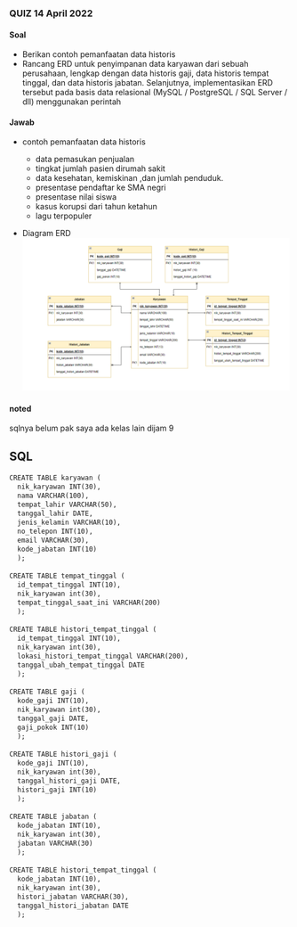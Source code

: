 ### QUIZ 14 April 2022

#### Soal
- Berikan contoh pemanfaatan data historis
- Rancang ERD untuk penyimpanan data karyawan dari sebuah perusahaan, lengkap dengan data historis gaji, data historis tempat tinggal, dan data historis jabatan. Selanjutnya, implementasikan ERD tersebut pada basis data relasional (MySQL / PostgreSQL / SQL Server / dll) menggunakan perintah 

#### Jawab
- contoh pemanfaatan data historis
  - data pemasukan penjualan 
  - tingkat jumlah pasien dirumah sakit
  - data kesehatan, kemiskinan ,dan jumlah penduduk.
  - presentase pendaftar ke SMA negri 
  - presentase nilai siswa
  - kasus korupsi dari tahun ketahun
  - lagu terpopuler 

- Diagram ERD
![Tambah Data](https://github.com/NormalikaShandi/IF214002/blob/main/Pertemuan7/QUIZ/img/Screenshot%20(750).png "Tambah Data")
#### noted 
sqlnya belum pak saya ada kelas lain dijam 9

## SQL

```
CREATE TABLE karyawan (
  nik_karyawan INT(30),
  nama VARCHAR(100),
  tempat_lahir VARCHAR(50),
  tanggal_lahir DATE,
  jenis_kelamin VARCHAR(10),
  no_telepon INT(10),
  email VARCHAR(30),
  kode_jabatan INT(10)
  );
  
CREATE TABLE tempat_tinggal (
  id_tempat_tinggal INT(10),
  nik_karyawan int(30),
  tempat_tinggal_saat_ini VARCHAR(200)
  );
  
CREATE TABLE histori_tempat_tinggal (
  id_tempat_tinggal INT(10),
  nik_karyawan int(30),
  lokasi_histori_tempat_tinggal VARCHAR(200),
  tanggal_ubah_tempat_tinggal DATE
  );
  
CREATE TABLE gaji (
  kode_gaji INT(10),
  nik_karyawan int(30),
  tanggal_gaji DATE,
  gaji_pokok INT(10)
  );
  
CREATE TABLE histori_gaji (
  kode_gaji INT(10),
  nik_karyawan int(30),
  tanggal_histori_gaji DATE,
  histori_gaji INT(10)
  );
  
CREATE TABLE jabatan (
  kode_jabatan INT(10),
  nik_karyawan int(30),
  jabatan VARCHAR(30)
  );
  
CREATE TABLE histori_tempat_tinggal (
  kode_jabatan INT(10),
  nik_karyawan int(30),
  histori_jabatan VARCHAR(30),
  tanggal_histori_jabatan DATE
  ); 
```
